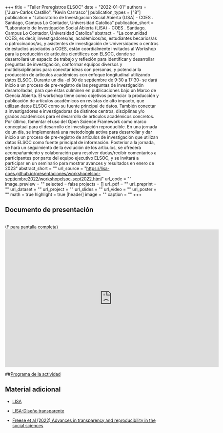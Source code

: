 +++
title = "Taller Preregistros ELSOC"
date = "2022-01-01"
authors = ["Juan-Carlos Castillo", "Kevin Carrasco"]
publication_types = ["8"]
publication = "Laboratorio de Investigación Social Abierta (LISA) - COES . Santiago, Campus Lo Contador, Universidad Catolica"
publication_short = "Laboratorio de Investigación Social Abierta (LISA) - COES . Santiago, Campus Lo Contador, Universidad Catolica"
abstract = "La comunidad COES, es decir, investigadores/as, académicos/as, estudiantes becarios/as o patrocinados/as, y asistentes de investigación de Universidades o centros de estudios asociados a COES, están coordialmente invitados al Workshop para la producción de artículos científicos con ELSOC, donde se desarrollará un espacio de trabajo y reflexión para identificar y desarrollar preguntas de investigación, conformar equipos diversos y multidisciplinarios para conectar ideas con personas, y potenciar la producción de artículos académicos con enfoque longitudinal utilizando datos ELSOC. Durante un día -el 30 de septiembre de 9:30 a 17:30- se dará inicio a un proceso de pre-registro de las preguntas de investigación desarrolladas, para que éstas culminen en publicaciones bajo un Marco de Ciencia Abierta. El workshop tiene como objetivos potenciar la producción y publicación de artículos académicos en revistas de alto impacto, que utilizan datos ELSOC como su fuente principal de datos. También conectar a investigadores e investigadoras de distintos centros, disciplinas y/o grados académicos para el desarrollo de artículos académicos concretos. Por último, fomentar el uso del Open Science Framework como marco conceptual para el desarrollo de investigación reproducible. En una jornada de un día, se implementará una metodología activa para desarrollar y dar inicio a un proceso de pre-registro de artículos de investigación que utilizan datos ELSOC como fuente principal de información. Posterior a la jornada, se hará un seguimiento de la evolución de los artículos, se ofrecerá acompañamiento y colaboración para resolver dudas/recibir comentarios a participantes por parte del equipo ejecutivo ELSOC, y se invitará a participar en un seminario para mostrar avances y resultados en enero de 2023"
abstract_short = ""
url_source = "https://lisa-coes.github.io/presentaciones/workshopelsoc-septiembre2022/workshopelsoc-sept2022.html"
url_code = ""
image_preview = ""
selected = false
projects = []
url_pdf = ""
url_preprint = ""
url_dataset = ""
url_project = ""
url_slides = ""
url_video = ""
url_poster = ""
math = true
highlight = true
[header]
image = ""
caption = ""
+++
## Documento de presentación

<br> (F para pantalla completa) <iframe width="700"  height="450" src="https://lisa-coes.github.io/presentaciones/workshopelsoc-septiembre2022/workshopelsoc-sept2022.html#14" title="YouTube video player" frameborder="0" allow="accelerometer; autoplay; clipboard-write; encrypted-media; gyroscope; picture-in-picture" allowfullscreen></iframe>

##[Programa de la actividad](https://coes.cl/wp-content/uploads/Programa-Workshop-ELSOC.pdf)

## Material adicional

- [LISA](https://lisa-coes.com/)

- [LISA-Diseño transparente](https://lisa-coes.github.io/lisa-book/dise%C3%B1o-transparente.html)

- [Freese et al (2022) Advances in transparency and reproducibility in the social sciences](https://www.sciencedirect.com/science/article/pii/S0049089X2200076X?via%3Dihub)
